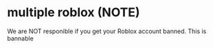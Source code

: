 # multiple roblox (NOTE)

We are NOT responible if you get your Roblox account banned. This is bannable

